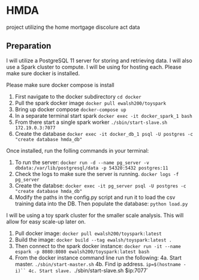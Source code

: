 # HMDA
project utilizing the home mortgage discolure act data

## Preparation
I will utilize a PostgreSQL 11 server for storing and retrieving
data. I will also use a Spark cluster to compute. I will be using for hosting each. Please make sure docker is installed.

Please make sure docker compose is install
1. First navigate to the docker subdirectory
`cd docker`
2. Pull the spark docker image
`docker pull ewalsh200/toyspark`
3. Bring up docker compose
`docker-compose up`
4. In a separate terminal start spark
`docker exec -it docker_spark_1 bash`
5. From there start a single spark worker
`./sbin/start-slave.sh 172.19.0.3:7077`
6. Create the database
`docker exec -it docker_db_1 psql -U postgres -c "create database hmda_db"`

Once installed, run the folling commands in your terminal:
1. To run the server:
`docker run -d --name pg_server -v dbdata:/var/lib/postgresql/data -p 54320:5432 postgres:11`
2. Check the logs to make sure the server is running.
`docker logs -f pg_server`
3. Create the databse:
`docker exec -it pg_server psql -U postgres -c "create database hmda_db"`
4. Modify the paths in the config.py script and run it to load the csv training data into the DB. Then populate the database:
`python load.py`

I will be using a toy spark cluster for the smaller scale analysis. This will allow for easy scale-up later on.
1. Pull docker image:
`docker pull ewalsh200/toyspark:latest`
2. Build the image:
`docker build --tag ewalsh/toyspark:latest .`
3. Then connect to the spark docker instance:
`docker run -it --name espark -p 8080:8080 ewalsh200/toyspark:latest bash`
4. From the docker instance command line run the following:
4a. Start master.
`./sbin/start-master.sh`
4b. Find ip address.
`ip=$(hostname -i)``
4c. Start slave.
`./sbin/start-slave.sh $ip:7077`
